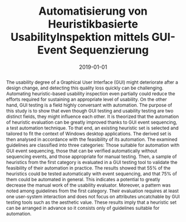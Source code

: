---
abstract: 'The usability degree of a Graphical User Interface (GUI) might deteriorate
  after a design change, and detecting this quality loss quickly can be challenging.
  Automating heuristic-based usability inspection even partially could reduce the
  efforts required for sustaining an appropriate level of usability. On the other
  hand, GUI testing is a field highly conversant with automation. The purpose of this
  study is to show that even though GUI testing and usability testing are two distinct
  fields, they might influence each other. It is theorized that the automation of
  heuristic evaluation can be greatly improved thanks to GUI event sequencing, a test
  automation technique. To that end, an existing heuristic set is selected and tailored
  to fit the context of Windows desktop applications. The derived set is then analysed
  in accordance with the feasibility of its automation. The examined guidelines are
  classified into three categories: Those suitable for automation with GUI event sequencing,
  those that can be verified automatically without sequencing events, and those appropriate
  for manual testing. Then, a sample of heuristics from the first category is evaluated
  in a GUI testing tool to validate the feasibility of their automation in practice.
  The results showed that 55% of the heuristics could be tested automatically with
  event sequencing, and that 75% of them could be automated in general. This indicates
  a potential to greatly decrease the manual work of the usability evaluator. Moreover,
  a pattern was noted among guidelines from the first category. Their evaluation requires
  at least one user-system interaction and does not focus on attributes uncatchable
  by GUI testing tools such as the aesthetic value. These results imply that a heuristic
  set can be arranged in advance so it consists only of guidelines suitable for automation.'
authors:
- Amir Banaouas
date: '2019-01-01'
featured: false
publication_types:
- '7'
publishDate: '2019-01-01'
title: Automatisierung von Heuristikbasierte UsabilityInspektion mittels GUI-Event
  Sequenzierung
url_pdf: ''
---